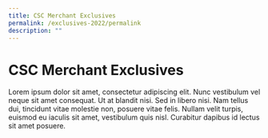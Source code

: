 ```yaml
---
title: CSC Merchant Exclusives
permalink: /exclusives-2022/permalink
description: ""
---
```

# CSC Merchant Exclusives

Lorem ipsum dolor sit amet, consectetur adipiscing elit. Nunc vestibulum vel neque sit amet consequat. Ut at blandit nisi. Sed in libero nisi. Nam tellus dui, tincidunt vitae molestie non, posuere vitae felis. Nullam velit turpis, euismod eu iaculis sit amet, vestibulum quis nisl. Curabitur dapibus id lectus sit amet posuere.